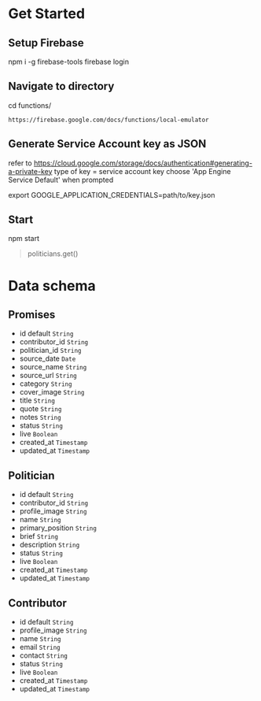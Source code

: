 # Get Started

## Setup Firebase

npm i -g firebase-tools
firebase login

## Navigate to directory

cd functions/

`https://firebase.google.com/docs/functions/local-emulator`

## Generate Service Account key as JSON

refer to https://cloud.google.com/storage/docs/authentication#generating-a-private-key
type of key = service account key
choose 'App Engine Service Default' when prompted

export GOOGLE_APPLICATION_CREDENTIALS=path/to/key.json

## Start

npm start

> politicians.get()

# Data schema

## Promises

* id default `String`
* contributor_id `String`
* politician_id `String`
* source_date `Date`
* source_name `String`
* source_url `String`
* category `String`
* cover_image `String`
* title `String`
* quote `String`
* notes `String`
* status `String`
* live `Boolean`
* created_at `Timestamp`
* updated_at `Timestamp`

## Politician

* id default `String`
* contributor_id `String`
* profile_image `String`
* name `String`
* primary_position `String`
* brief `String`
* description `String`
* status `String`
* live `Boolean`
* created_at `Timestamp`
* updated_at `Timestamp`

## Contributor

* id default `String`
* profile_image `String`
* name `String`
* email `String`
* contact `String`
* status `String`
* live `Boolean`
* created_at `Timestamp`
* updated_at `Timestamp`

